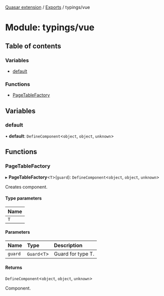 [Quasar extension](../index.md) / [Exports](../modules.md) / typings/vue

# Module: typings/vue

## Table of contents

### Variables

- [default](typings_vue.md#default)

### Functions

- [PageTableFactory](typings_vue.md#pagetablefactory)

## Variables

### default

• **default**: `DefineComponent`<`object`, `object`, `unknown`\>

## Functions

### PageTableFactory

▸ **PageTableFactory**<`T`\>(`guard`): `DefineComponent`<`object`, `object`, `unknown`\>

Creates component.

#### Type parameters

| Name |
| :------ |
| `T` |

#### Parameters

| Name | Type | Description |
| :------ | :------ | :------ |
| `guard` | `Guard`<`T`\> | Guard for type T. |

#### Returns

`DefineComponent`<`object`, `object`, `unknown`\>

Component.
